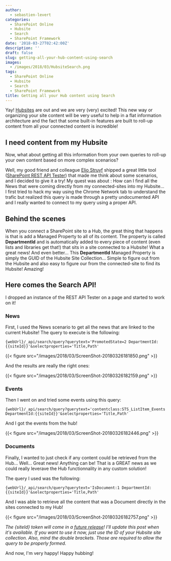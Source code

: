 ```yaml
---
author:
  - sebastien-levert
categories:
  - SharePoint Online
  - Hubsite
  - Search
  - SharePoint Framework
date: '2018-03-27T02:42:00Z'
description: ''
draft: false
slug: getting-all-your-hub-content-using-search
images:
  - /images/2018/03/HubsiteSearch.png
tags:
  - SharePoint Online
  - Hubsite
  - Search
  - SharePoint Framework
title: Getting all your Hub content using Search
---
```


Yay!
[Hubsites](https://techcommunity.microsoft.com/t5/SharePoint-Blog/Organize-your-intranet-with-SharePoint-hub-sites/ba-p/174081)
are out and we are very (very) excited! This new way or organizing your site content will be very useful to help in a
flat information architecture and the fact that some built-in features are built to roll-up content from all your
connected content is incredible!

## I need content from my Hubsite

Now, what about getting all this information from your own queries to roll-up your own content based on more complex
scenarios?

Well, my good friend and colleague [Elio Struyf](https://www.eliostruyf.com/) shipped a great little tool
([SharePoint REST API Tester](https://github.com/estruyf/spfx-rest-api-tester)) that made me think about some scenarios,
and I decided to give it a try! My quest was about : How can I find all the News that were coming directly from my
connected-sites into my Hubsite... I first tried to hack my way using the Chrome Network tab to understand the trafic
but realized this query is made through a pretty undocumented API and I really wanted to connect to my query using a
proper API.

## Behind the scenes

When you connect a SharePoint site to a Hub, the great thing that happens is that is add a Managed Property to all of
its content. The property is called **DepartmentId** and is automatically added to every piece of content (even lists
and libraries get that!) that sits in a site connected to a Hubsite! What a great news! And even better... This
**DepartmentId** Managed Property is simply the GUID of the Hubsite Site Collection... Simple to figure out from the
Hubsite and also easy to figure our from the connected-site to find its Hubsite! Amazing!

## Here comes the Search API!

I dropped an instance of the REST API Tester on a page and started to work on it!

### News

First, I used the News scenario to get all the news that are linked to the current Hubsite! The query to execute is the
following:

```
{webUrl}/_api/search/query?querytext='PromotedState=2 DepartmentId:{{siteId}}'&selectproperties='Title,Path'
```

{{< figure src="/images/2018/03/ScreenShot-20180326181850.png" >}}

And the results are really the right ones:

{{< figure src="/images/2018/03/ScreenShot-20180326182159.png" >}}

### Events

Then I went on and tried some events using this query:

```
{webUrl}/_api/search/query?querytext='contentclass:STS_ListItem_Events DepartmentId:{{siteId}}'&selectproperties='Title,Path'
```

And I got the events from the hub!

{{< figure src="/images/2018/03/ScreenShot-20180326182446.png" >}}

### Documents

Finally, I wanted to just check if any content could be retrieved from the Hub... Well... Great news! Anything can be!
That is a GREAT news as we could really leverave the Hub functionnality in any custom solution!

The query I used was the following:

```
{webUrl}/_api/search/query?querytext='IsDocument:1 DepartmentId:{{siteId}}'&selectproperties='Title,Path'
```

And I was able to retrieve all the content that was a Document directly in the sites connected to my Hub!

{{< figure src="/images/2018/03/ScreenShot-20180326182757.png" >}}

_The {siteId} token will come in a [future release](https://github.com/estruyf/spfx-rest-api-tester/pull/2)! I'll update
this post when it's available. If you want to use it now, just use the ID of your Hubsite site collection. Also, mind
the double brackets. Those are required to allow the query to be properly formed._

And now, I'm very happy! Happy hubbing!
